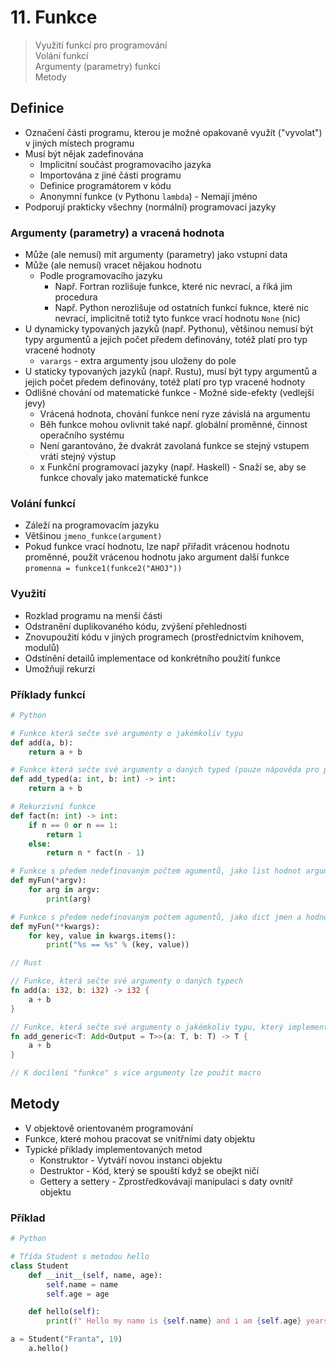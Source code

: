 # 11. Funkce

> Využití funkcí pro programování \
> Volání funkcí \
> Argumenty (parametry) funkcí \
> Metody

## Definice

- Označení části programu, kterou je možné opakovaně využít ("vyvolat") v jiných místech programu
- Musí být nějak zadefinována
  - Implicitní součást programovacího jazyka
  - Importována z jiné části programu
  - Definice programátorem v kódu
  - Anonymní funkce (v Pythonu `lambda`) - Nemají jméno
- Podporují prakticky všechny (normální) programovací jazyky

### Argumenty (parametry) a vracená hodnota

- Může (ale nemusí) mít argumenty (parametry) jako vstupní data
- Může (ale nemusí) vracet nějakou hodnotu
  - Podle programovacího jazyku
    - Např. Fortran rozlišuje funkce, které nic nevrací, a říká jim procedura
    - Např. Python nerozlišuje od ostatních funkcí fuknce, které nic nevrací, implicitně totiž tyto funkce vrací hodnotu `None` (nic)
- U dynamicky typovaných jazyků (např. Pythonu), většinou nemusí být typy argumentů a jejich počet předem definovány, totéž platí pro typ vracené hodnoty
  - `varargs` - extra argumenty jsou uloženy do pole
- U staticky typovaných jazyků (např. Rustu), musí být typy argumentů a jejich počet předem definovány, totéž platí pro typ vracené hodnoty
- Odlišné chování od matematické funkce - Možné side-efekty (vedlejší jevy)
  - Vrácená hodnota, chování funkce není ryze závislá na argumentu
  - Běh funkce mohou ovlivnit také např. globální proměnné, činnost operačního systému
  - Není garantováno, že dvakrát zavolaná funkce se stejný vstupem vrátí stejný výstup
  - x Funkční programovací jazyky (např. Haskell) - Snaží se, aby se funkce chovaly jako matematické funkce

### Volání funkcí

- Záleží na programovacím jazyku
- Většinou `jmeno_funkce(argument)`
- Pokud funkce vrací hodnotu, lze např přiřadit vrácenou hodnotu proměnné, použít vrácenou hodnotu jako argument další funkce `promenna = funkce1(funkce2("AHOJ"))`

### Využití

- Rozklad programu na menší části
- Odstranění duplikovaného kódu, zvýšení přehlednosti
- Znovupoužití kódu v jiných programech (prostřednictvím knihovem, modulů)
- Odstínění detailů implementace od konkrétního použití funkce
- Umožňují rekurzi

### Příklady funkcí

```python
# Python

# Funkce která sečte své argumenty o jakémkoliv typu
def add(a, b):
    return a + b

# Funkce která sečte své argumenty o daných typed (pouze nápověda pro programátora)
def add_typed(a: int, b: int) -> int:
    return a + b

# Rekurzivní funkce
def fact(n: int) -> int:
    if n == 0 or n == 1:
        return 1
    else:
        return n * fact(n - 1)

# Funkce s předem nedefinovaným počtem agumentů, jako list hodnot argumentů
def myFun(*argv):
    for arg in argv:
        print(arg)

# Funkce s předem nedefinovaným počtem agumentů, jako dict jmen a hodnot argumentů
def myFun(**kwargs):
    for key, value in kwargs.items():
        print("%s == %s" % (key, value))
```

```rust
// Rust

// Funkce, která sečte své argumenty o daných typech
fn add(a: i32, b: i32) -> i32 {
    a + b
}

// Funkce, která sečte své argumenty o jakémkoliv typu, který implementují vlastnost (trait) Add (součet)
fn add_generic<T: Add<Output = T>>(a: T, b: T) -> T {
    a + b
}

// K docílení "funkce" s více argumenty lze použít macro
```

## Metody

- V objektově orientovaném programování
- Funkce, které mohou pracovat se vnitřními daty objektu
- Typické příklady implementovaných metod
  - Konstruktor - Vytváří novou instanci objektu
  - Destruktor - Kód, který se spouští když se obejkt ničí
  - Gettery a settery - Zprostředkovávají manipulaci s daty ovnitř objektu

### Příklad

```python
# Python

# Třída Student s metodou hello
class Student
    def __init__(self, name, age):
        self.name = name
        self.age = age

    def hello(self):
        print(f" Hello my name is {self.name} and i am {self.age} years old")

a = Student("Franta", 19)
    a.hello()
```
